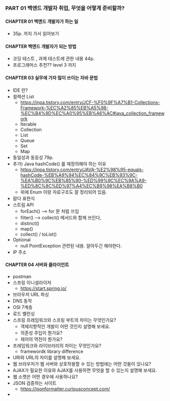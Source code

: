 
### PART 01 백엔드 개발자 취업, 무엇을 어떻게 준비할까?
#### CHAPTER 01 백엔드 개발자가 하는 일
-  35p. 까지 가서 읽어보기
#### CHAPTER 백엔드 개발자가 되는 방법
- 코딩 테스트 , 과제 테스트에 관한 내용 44p.
- 프로그래머스 추천?? level 3 까지
#### CHAPTER 03  실무에 가자 많이 쓰이는 자바 문법
- IDE 란?
- 컬렉션 List
	- https://inpa.tistory.com/entry/JCF-%F0%9F%A7%B1-Collections-Framework-%EC%A2%85%EB%A5%98-%EC%B4%9D%EC%A0%95%EB%A6%AC#java_collection_framework
	- Iterable
	- Collection
	- List
	- Queue
	- Set
	- Map
- 동일성과 동등성 79p.
-  추가) Java hashCode() 를 재정의해야 하는 이유
	- https://inpa.tistory.com/entry/JAVA-%E2%98%95-equals-hashCode-%EB%A9%94%EC%84%9C%EB%93%9C-%EA%B0%9C%EB%85%90-%ED%99%9C%EC%9A%A9-%ED%8C%8C%ED%97%A4%EC%B9%98%EA%B8%B0
	-  위에 Enum 이랑 자료구조도 잘 정리되어 있음.
- 람다 표현식
- 스트림 API
	- forEach()  --> for 문 처럼 쓰임
	- filter() --> collect() 메서드와 함께 쓰인다,
	- distinct()
	- map()
	- collect() / toList()
- Optional
	- null PointException 관련된 내용.  알아두긴 해야한다.
- IP 주소

#### CHAPTER 04 서버와 클라이언트
- postman
- 스프링 이니셜라이저 
	- https://start.spring.io/
- 브라우저 URL 파싱
- DNS 동작
- OSI 7계층
- 로드 밸런싱
- 스프링 프레임워크와 스프링 부트의 차이는 무엇인가요?
	- 객체지향적인 개발이 어떤 것인지 설명해 보세요.
	- 의존성 주입이 뭔가요?
	- 제어의 역전이 뭔가요?
- 프레임워크와 라이브러리의 차이는 무엇인가요?
	- framewordk library difference
- URI와 URL의 차이를 설명해 보세요.
- 웹 브라우저가 웹 서버와 상호작용할 수 있는 방법에는 어떤 것들이 있나요?
- AJAX가 필요한 이유와 AJAX를 사용하면 무엇을 할 수 있는지 설명해 보세요.
- 웹 소켓은 어떤 경우에 사용하나요?
- JSON 검증하는 사이트
	- https://jsonformatter.curiousconcept.com/
- 